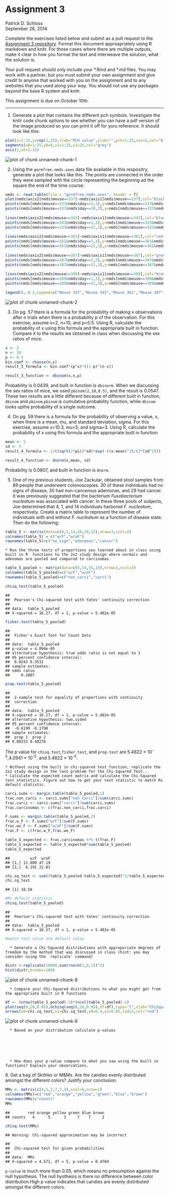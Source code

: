 # Assignment 3
Patrick D. Schloss  
September 26, 2014  

Complete the exercises listed below and submit as a pull request to the [Assignment 3 repository](http://www.github.com/microbialinformatics/assignment03).  Format this document approapriately using R markdown and knitr. For those cases where there are multiple outputs, make it clear in how you format the text and interweave the solution, what the solution is.

Your pull request should only include your *.Rmd and *.md files. You may work with a partner, but you must submit your own assignment and give credit to anyone that worked with you on the assignment and to any websites that you used along your way. You should not use any packages beyond the base R system and knitr.

This assignment is due on October 10th.

------

1.  Generate a plot that contains the different pch symbols. Investigate the knitr code chunk options to see whether you can have a pdf version of the image produced so you can print it off for yoru reference. It should look like this:

   

```r
plot(x=1:25,y=rep(1,25),xlab="PCH value",ylab="",pch=1:25,cex=2,col="black",type="p", main="PCH Symbols",axes=F)
segments(x0=1:25,y0=0,x1=1:25,y1=25,col="grey")
axis(1,at=1:25)
```

![plot of chunk unnamed-chunk-1](./README_files/figure-html/unnamed-chunk-1.png) 


2.  Using the `germfree.nmds.axes` data file available in this respositry, generate a plot that looks like this. The points are connected in the order they were sampled with the circle representing the beginning ad the square the end of the time course:

    

```r
nmds <- read.table(file = "germfree.nmds.axes", header = T)
plot(nmds$axis2[nmds$mouse==337]~nmds$axis1[nmds$mouse==337],col="black",type="l",xlab="NMDS Axis 1",ylab="NMDS Axis 2",ylim=c(-0.6,0.4),xlim=c(-0.4,0.8),lwd=2)
points(nmds[nmds$mouse==337&nmds$day==1,3],y=nmds[nmds$mouse==337&nmds$day==1,4],pch=16,col="black",cex=1.5)
points(nmds[nmds$mouse==337&nmds$day==20,3],y=nmds[nmds$mouse==337&nmds$day==20,4],pch=15,col="black",cex=1.5)
      
lines(nmds$axis2[nmds$mouse==343]~nmds$axis1[nmds$mouse==343],col="blue",type="l",lwd=2)
points(nmds[nmds$mouse==343&nmds$day==1,3],y=nmds[nmds$mouse==343&nmds$day==1,4],pch=16,col="blue",cex=1.5)
points(nmds[nmds$mouse==343&nmds$day==21,3],y=nmds[nmds$mouse==343&nmds$day==21,4],pch=15,col="blue",cex=1.5)
    
lines(nmds$axis2[nmds$mouse==361]~nmds$axis1[nmds$mouse==361],col="red",type="l",lwd=2)
points(nmds[nmds$mouse==361&nmds$day==1,3],y=nmds[nmds$mouse==361&nmds$day==1,4],pch=16,col="red",cex=1.5)
points(nmds[nmds$mouse==361&nmds$day==21,3],y=nmds[nmds$mouse==361&nmds$day==21,4],pch=15,col="red",cex=1.5)
    
lines(nmds$axis2[nmds$mouse==387]~nmds$axis1[nmds$mouse==387],col="green",type="l",lwd=2)
points(nmds[nmds$mouse==387&nmds$day==1,3],y=nmds[nmds$mouse==387&nmds$day==1,4],pch=16,col="green",cex=1.5)
points(nmds[nmds$mouse==387&nmds$day==21,3],y=nmds[nmds$mouse==387&nmds$day==21,4],pch=15,col="green",cex=1.5)
   
lines(nmds$axis2[nmds$mouse==389]~nmds$axis1[nmds$mouse==389],col="brown",type="l",lwd=2)
points(nmds[nmds$mouse==389&nmds$day==1,3],y=nmds[nmds$mouse==389&nmds$day==1,4],pch=16,col="brown",cex=1.5)
points(nmds[nmds$mouse==389&nmds$day==21,3],y=nmds[nmds$mouse==389&nmds$day==21,4],pch=15,col="brown",cex=1.5)

legend(0,-0.2,legend=c("Mouse 337","Mouse 343","Mouse 361","Mouse 387","Mouse 389"),col=c("black","blue","red","green","brown"),border="black",lty=1,lwd=2,cex=.75)
```

![plot of chunk unnamed-chunk-2](./README_files/figure-html/unnamed-chunk-2.png) 


3.  On pg. 57 there is a formula for the probability of making x observations after n trials when there is a probability p of the observation.  For this exercise, assume x=2, n=10, and p=0.5.  Using R, calculate the probability of x using this formula and the appropriate built in function. Compare it to the results we obtained in class when discussing the sex ratios of mice.


```r
x <- 2
n <- 10
p <- 0.5
bin.coef <- choose(n,x)
result_3_formula <- bin.coef*(p^x)*((1-p)^(n-x))

result_3_function <- dbinom(x,n,p)
```
Probability is 0.0439, and built in function is `dbinorm`. When we discussing the sex ratios of mice, we used `pbinom(2,10,0.5)`, and the result is 0.0547. These two results are a little different because of different built in function, `dbinom` and `pbinom`.`pbinom` is cumulative probability function, while `dbinom` looks upthe probability of a single outcome. 

4.  On pg. 59 there is a formula for the probability of observing a value, x, when there is a mean, mu, and standard deviation, sigma.  For this exercise, assume x=10.3, mu=5, and sigma=3.  Using R, calculate the probability of x using this formula and the appropriate built in function

```r
mean <- 5
sd <- 3
result_4_formula <- 1/((sqrt(2*pi))*sd)*exp(-((x-mean)^2)/(2*(sd^2)))

result_4_function <- dnorm(x,mean, sd)
```
Probability is 0.0807, and built in function is `dnorm`.



5.  One of my previous students, Joe Zackular, obtained stool samples from 89 people that underwent colonoscopies.  30 of these individuals had no signs of disease, 30 had non-cancerous ademonas, and 29 had cancer.  It was previously suggested that the bacterium *Fusobacterium nucleatum* was associated with cancer.  In these three pools of subjects, Joe determined that 4, 1, and 14 individuals harbored *F. nucleatum*, respectively. Create a matrix table to represent the number of individuals with and without _F. nucleatum_ as a function of disease state.  Then do the following:


```r
table_5 <- matrix(data=c(4,1,14,26,29,15),nrow=3,ncol=2)
colnames(table_5) = c("w/F","w/oF")
rownames(table_5)=c("no_sign","adenomas","cancer")
```

    * Run the three tests of proportions you learned about in class using built in R  functions to the 2x2 study design where normals and adenomas are pooled and compared to carcinomas.
    

```r
table_5_pooled <- matrix(data=c(5,14,55,15),nrow=2,ncol=2)
colnames(table_5_pooled)=c("w/F","w/oF")
rownames(table_5_pooled)=c("non_carci","carci")

chisq.test(table_5_pooled)
```

```
## 
## 	Pearson's Chi-squared test with Yates' continuity correction
## 
## data:  table_5_pooled
## X-squared = 16.27, df = 1, p-value = 5.482e-05
```

```r
fisher.test(table_5_pooled)
```

```
## 
## 	Fisher's Exact Test for Count Data
## 
## data:  table_5_pooled
## p-value = 4.094e-05
## alternative hypothesis: true odds ratio is not equal to 1
## 95 percent confidence interval:
##  0.0243 0.3531
## sample estimates:
## odds ratio 
##     0.1007
```

```r
prop.test(table_5_pooled)
```

```
## 
## 	2-sample test for equality of proportions with continuity
## 	correction
## 
## data:  table_5_pooled
## X-squared = 16.27, df = 1, p-value = 5.482e-05
## alternative hypothesis: two.sided
## 95 percent confidence interval:
##  -0.6199 -0.1790
## sample estimates:
##  prop 1  prop 2 
## 0.08333 0.48276
```
The p value for `chisq.test`,`fisher.test`, and `prop.test` are 5.4822 &times; 10<sup>-5</sup>,4.0941 &times; 10<sup>-5</sup>, and 5.4822 &times; 10<sup>-5</sup>.

 
    * Without using the built in chi-squared test function, replicate the 2x2 study design in the last problem for the Chi-Squared Test...
    * Calculate the expected count matrix and calculate the Chi-Squared test statistics. Figure out how to get your test statistic to match Rs default statistic.
    

```r
carci.sums <- margin.table(table_5_pooled,1)
frac.non_carci <- carci.sums["non_carci"]/sum(carci.sums)
frac.carci <- carci.sums["carci"]/sum(carci.sums)
frac.carcinomas <- c(frac.non_carci,frac.carci)

F.sums <- margin.table(table_5_pooled,2)
frac.w_F <- F.sums["w/F"]/sum(F.sums)
frac.wo_F <- F.sums["w/oF"]/sum(F.sums)
frac.F <- c(frac.w_F,frac.wo_F)

table_5_expected <- frac.carcinomas %*% t(frac.F)
table_5_expected <- table_5_expected*sum(table_5_pooled)
table_5_expected
```

```
##         w/F  w/oF
## [1,] 12.809 47.19
## [2,]  6.191 22.81
```

```r
chi.sq_test <- sum((table_5_pooled-table_5_expected)^2/table_5_expected)
chi.sq_test
```

```
## [1] 18.58
```

```r
#Rs default statistic
chisq.test(table_5_pooled)
```

```
## 
## 	Pearson's Chi-squared test with Yates' continuity correction
## 
## data:  table_5_pooled
## X-squared = 16.27, df = 1, p-value = 5.482e-05
```

```r
#match test value and default value
```
    

  
      *	Generate a Chi-Squared distributions with approporiate degrees of freedom by the method that was discussed in class (hint: you may consider using the `replicate` command)

```r
distr <-replicate(10000,sum(rnorm(1,0,1))^2)
hist(distr,breaks=100)
```

![plot of chunk unnamed-chunk-8](./README_files/figure-html/unnamed-chunk-8.png) 
      
      
      
      * Compare your Chi-Squared distributions to what you might get from the appropriate built in R functions

```r
df <- (nrow(table_5_pooled)-1)*(ncol(table_5_pooled)-1)
plot(seq(0,20,0.05),dchisq(seq(0,20,0.05),df=df),type="l",xlab="ChiSquared Statistic",ylab="Probability with 1 degree of freedom")
arrows(x0=chi.sq_test,x1=chi.sq_test,y0=0.4,y1=0.05,lwd=2,col="red")
```

![plot of chunk unnamed-chunk-9](./README_files/figure-html/unnamed-chunk-9.png) 
      
            
      
      * Based on your distribution calculate p-values

      
      
      
      
      
      * How does your p-value compare to what you saw using the built in functions? Explain your observations.










6\.  Get a bag of Skittles or M&Ms.  Are the candies evenly distributed amongst the different colors?  Justify your conclusion.

```r
MMs <- matrix(c(4,5,3,7,7,2),ncol=6,nrow=1)
colnames(MMs)=c("red","orange","yellow","green","blue","brown")
rownames(MMs)="counts"
MMs
```

```
##        red orange yellow green blue brown
## counts   4      5      3     7    7     2
```

```r
chisq.test(MMs)
```

```
## Warning: Chi-squared approximation may be incorrect
```

```
## 
## 	Chi-squared test for given probabilities
## 
## data:  MMs
## X-squared = 4.571, df = 5, p-value = 0.4704
```
`p-value` is much more than 0.05, which means no presumption against the null hypothesis. The null hyothesis is there no difference between color distribution.High p value indicates that candies are evenly distributed amongst the different colors.

